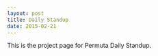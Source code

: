 ```yaml
---
layout: post
title: Daily Standup
date: 2015-02-21
---
```


This is the project page for Permuta Daily Standup.

